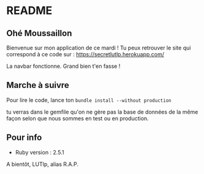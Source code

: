 # README

## Ohé Moussaillon
Bienvenue sur mon application de ce mardi !
Tu peux retrouver le site qui correspond à ce code sur :
https://secretlutlp.herokuapp.com/

La navbar fonctionne. Grand bien t'en fasse !

## Marche à suivre

Pour lire le code, lance ton ```bundle install --without production```

tu verras dans le gemfile qu'on ne gère pas la base de données de la même façon selon que nous sommes en test ou en production.

## Pour info

* Ruby version : 2.5.1

A bientôt,
LUTlp, alias R.A.P.
